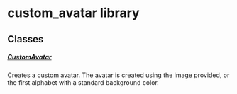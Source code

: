 



# custom_avatar library











## Classes

##### [CustomAvatar](../widgets_custom_avatar/CustomAvatar-class.md)



Creates a custom avatar.
The avatar is created using the image provided,
or the first alphabet with a standard background color.















